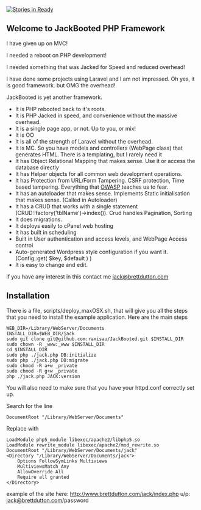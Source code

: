 [![Stories in Ready](https://badge.waffle.io/raxisau/JackBooted.png?label=ready&title=Ready)](https://waffle.io/raxisau/JackBooted)
## Welcome to JackBooted PHP Framework

I have given up on MVC!

I needed a reboot on PHP development!

I needed something that was Jacked for Speed and reduced overhead!

I have done some projects using Laravel and I am not impressed. Oh yes, it is good framework. but OMG the overhead!

JackBooted is yet another framework.
* It is PHP rebooted back to it's roots.
* It is PHP Jacked in speed, and convenience without the massive overhead.
* It is a single page app, or not. Up to you, or mix!
* It is OO
* It is all of the strength of Laravel without the overhead.
* It is MC. So you have models and controllers (WebPage class) that generates HTML. There is a templating, but I rarely need it
* It has Object Relational Mapping that makes sense. Use it or access the database directly
* It has Helper objects for all common web development operations.
* It has Protection from URL/Form Tampering. CSRF protection, Time based tampering. Everything that [OWASP](https://www.owasp.org/index.php/Main_Page) teaches us to fear.
* It has an autoloader that makes sense. Implements Static initialisation that makes sense. (Called in Autoloader)
* It has a CRUD that works with a single statement (CRUD::factory('tblName')->index()). Crud handles Pagination, Sorting
* It does migrations.
* It deploys easily to cPanel web hosting
* It has built in scheduling
* Built in User authentication and access levels, and WebPage Access control
* Auto-generated Wordpress style configuration if you want it. (Config::get( $key, $default ) )
* It is easy to change and edit.

if you have any interest in this contact me jack@brettdutton.com

## Installation
There is a file, scripts/deploy_maxOSX.sh, that will give you all the steps that you need to install the example application. Here are the main steps

    WEB_DIR=/Library/WebServer/Documents
    INSTALL_DIR=$WEB_DIR/jack
    sudo git clone git@github.com:raxisau/JackBooted.git $INSTALL_DIR
    sudo chown -R _www:_www $INSTALL_DIR
    cd $INSTALL_DIR
    sudo php ./jack.php DB:initialize
    sudo php ./jack.php DB:migrate
    sudo chmod -R a+w _private
    sudo chmod -R g+w _private
    php ./jack.php JACK:version

You will also need to make sure that you have your httpd.conf correctly set up.

Search for the line

    DocumentRoot "/Library/WebServer/Documents"

Replace with

    LoadModule php5_module libexec/apache2/libphp5.so
    LoadModule rewrite_module libexec/apache2/mod_rewrite.so
    DocumentRoot "/Library/WebServer/Documents/jack"
    <Directory "/Library/WebServer/Documents/jack">
        Options FollowSymLinks Multiviews
        MultiviewsMatch Any
        AllowOverride All
        Require all granted
    </Directory>

example of the site here: http://www.brettdutton.com/jack/index.php u/p: jack@brettdutton.com/password
